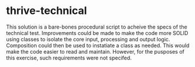 # thrive-technical

This solution is a bare-bones procedural script to acheive the specs of the technical test. Improvements could be made to make the code more SOLID using classes to isolate the core input, processing and output logic. Composition could then be used to instatiate a class as needed. This would make the code easier to read and maintain. However, for the pusposes of this exercise, such requirements were not specifed.